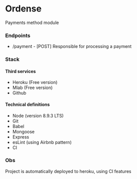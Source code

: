 # Ordense

Payments method module

### Endpoints
* /payment - [POST] Responsible for processing a payment

### Stack
#### Third services
* Heroku (Free version)
* Mlab (Free version)
* Github

#### Technical definitions
* Node (version 8.9.3 LTS)
* Git
* Babel
* Mongoose
* Express
* esLint (using Airbnb pattern)
* CI


### Obs
Project is automatically deployed to heroku, using CI features